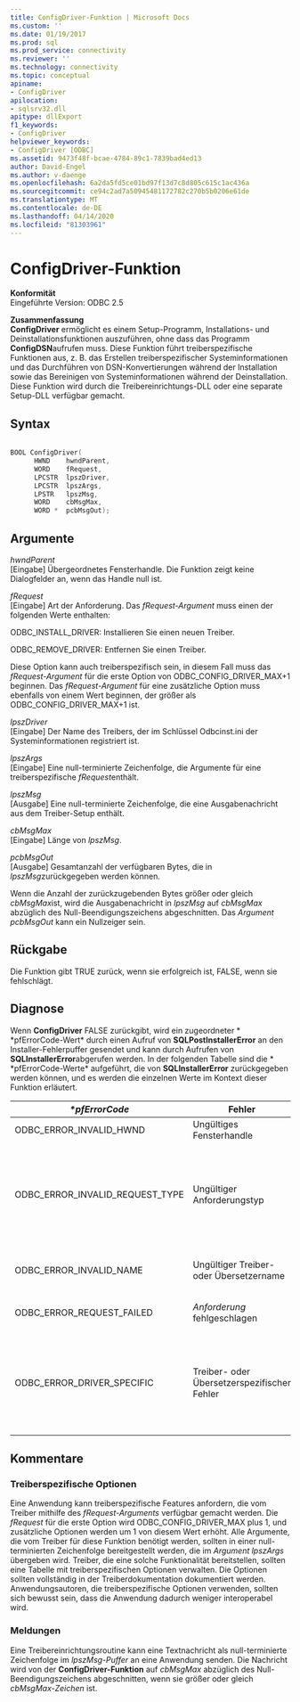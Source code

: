 ```yaml
---
title: ConfigDriver-Funktion | Microsoft Docs
ms.custom: ''
ms.date: 01/19/2017
ms.prod: sql
ms.prod_service: connectivity
ms.reviewer: ''
ms.technology: connectivity
ms.topic: conceptual
apiname:
- ConfigDriver
apilocation:
- sqlsrv32.dll
apitype: dllExport
f1_keywords:
- ConfigDriver
helpviewer_keywords:
- ConfigDriver [ODBC]
ms.assetid: 9473f48f-bcae-4784-89c1-7839bad4ed13
author: David-Engel
ms.author: v-daenge
ms.openlocfilehash: 6a2da5fd5ce01bd97f13d7c8d805c615c1ac436a
ms.sourcegitcommit: ce94c2ad7a50945481172782c270b5b0206e61de
ms.translationtype: MT
ms.contentlocale: de-DE
ms.lasthandoff: 04/14/2020
ms.locfileid: "81303961"
---
```

# <a name="configdriver-function"></a>ConfigDriver-Funktion
**Konformität**  
 Eingeführte Version: ODBC 2.5  
  
 **Zusammenfassung**  
 **ConfigDriver** ermöglicht es einem Setup-Programm, Installations- und Deinstallationsfunktionen auszuführen, ohne dass das Programm **ConfigDSN**aufrufen muss. Diese Funktion führt treiberspezifische Funktionen aus, z. B. das Erstellen treiberspezifischer Systeminformationen und das Durchführen von DSN-Konvertierungen während der Installation sowie das Bereinigen von Systeminformationen während der Deinstallation. Diese Funktion wird durch die Treibereinrichtungs-DLL oder eine separate Setup-DLL verfügbar gemacht.  
  
## <a name="syntax"></a>Syntax  
  
```cpp  
  
BOOL ConfigDriver(  
      HWND    hwndParent,  
      WORD    fRequest,  
      LPCSTR  lpszDriver,  
      LPCSTR  lpszArgs,  
      LPSTR   lpszMsg,  
      WORD    cbMsgMax,  
      WORD *  pcbMsgOut);  
```  
  
## <a name="arguments"></a>Argumente  
 *hwndParent*  
 [Eingabe] Übergeordnetes Fensterhandle. Die Funktion zeigt keine Dialogfelder an, wenn das Handle null ist.  
  
 *fRequest*  
 [Eingabe] Art der Anforderung. Das *fRequest-Argument* muss einen der folgenden Werte enthalten:  
  
 ODBC_INSTALL_DRIVER: Installieren Sie einen neuen Treiber.  
  
 ODBC_REMOVE_DRIVER: Entfernen Sie einen Treiber.  
  
 Diese Option kann auch treiberspezifisch sein, in diesem Fall muss das *fRequest-Argument* für die erste Option von ODBC_CONFIG_DRIVER_MAX+1 beginnen. Das *fRequest-Argument* für eine zusätzliche Option muss ebenfalls von einem Wert beginnen, der größer als ODBC_CONFIG_DRIVER_MAX+1 ist.  
  
 *lpszDriver*  
 [Eingabe] Der Name des Treibers, der im Schlüssel Odbcinst.ini der Systeminformationen registriert ist.  
  
 *lpszArgs*  
 [Eingabe] Eine null-terminierte Zeichenfolge, die Argumente für eine treiberspezifische *fRequest*enthält.  
  
 *lpszMsg*  
 [Ausgabe] Eine null-terminierte Zeichenfolge, die eine Ausgabenachricht aus dem Treiber-Setup enthält.  
  
 *cbMsgMax*  
 [Eingabe] Länge von *lpszMsg*.  
  
 *pcbMsgOut*  
 [Ausgabe] Gesamtanzahl der verfügbaren Bytes, die in *lpszMsg*zurückgegeben werden können.  
  
 Wenn die Anzahl der zurückzugebenden Bytes größer oder gleich *cbMsgMax*ist, wird die Ausgabenachricht in *lpszMsg* auf *cbMsgMax* abzüglich des Null-Beendigungszeichens abgeschnitten. Das *Argument pcbMsgOut* kann ein Nullzeiger sein.  
  
## <a name="returns"></a>Rückgabe  
 Die Funktion gibt TRUE zurück, wenn sie erfolgreich ist, FALSE, wenn sie fehlschlägt.  
  
## <a name="diagnostics"></a>Diagnose  
 Wenn **ConfigDriver** FALSE zurückgibt, wird ein zugeordneter * \*pfErrorCode-Wert* durch einen Aufruf von **SQLPostInstallerError** an den Installer-Fehlerpuffer gesendet und kann durch Aufrufen von **SQLInstallerError**abgerufen werden. In der folgenden Tabelle sind die * \*pfErrorCode-Werte* aufgeführt, die von **SQLInstallerError** zurückgegeben werden können, und es werden die einzelnen Werte im Kontext dieser Funktion erläutert.  
  
|*\*pfErrorCode*|Fehler|Beschreibung|  
|---------------------|-----------|-----------------|  
|ODBC_ERROR_INVALID_HWND|Ungültiges Fensterhandle|Das *Argument hwndParent* war ungültig.|  
|ODBC_ERROR_INVALID_REQUEST_TYPE|Ungültiger Anforderungstyp|Das *fRequest-Argument* war nicht eines der folgenden:<br /><br /> ODBC_INSTALL_DRIVER ODBC_REMOVE_DRIVER<br /><br /> Die treiberspezifische Option war kleiner oder gleich ODBC_CONFIG_DRIVER_MAX.|  
|ODBC_ERROR_INVALID_NAME|Ungültiger Treiber- oder Übersetzername|Das *Argument lpszDriver* war ungültig. Sie konnte in der Registrierung nicht gefunden werden.|  
|ODBC_ERROR_REQUEST_FAILED|*Anforderung* fehlgeschlagen|Der vom *fRequest-Argument* angeforderte Vorgang konnte nicht ausgeführt werden.|  
|ODBC_ERROR_DRIVER_SPECIFIC|Treiber- oder Übersetzerspezifischer Fehler|Ein treiberspezifischer Fehler, für den kein definierter ODBC-Installationsfehler vorliegt. Das *SzError-Argument* in einem Aufruf der **SQLPostInstallerError-Funktion** sollte die treiberspezifische Fehlermeldung enthalten.|  
  
## <a name="comments"></a>Kommentare  
  
### <a name="driver-specific-options"></a>Treiberspezifische Optionen  
 Eine Anwendung kann treiberspezifische Features anfordern, die vom Treiber mithilfe des *fRequest-Arguments* verfügbar gemacht werden. Die *fRequest* für die erste Option wird ODBC_CONFIG_DRIVER_MAX plus 1, und zusätzliche Optionen werden um 1 von diesem Wert erhöht. Alle Argumente, die vom Treiber für diese Funktion benötigt werden, sollten in einer null-terminierten Zeichenfolge bereitgestellt werden, die im *Argument lpszArgs* übergeben wird. Treiber, die eine solche Funktionalität bereitstellen, sollten eine Tabelle mit treiberspezifischen Optionen verwalten. Die Optionen sollten vollständig in der Treiberdokumentation dokumentiert werden. Anwendungsautoren, die treiberspezifische Optionen verwenden, sollten sich bewusst sein, dass die Anwendung dadurch weniger interoperabel wird.  
  
### <a name="messages"></a>Meldungen  
 Eine Treibereinrichtungsroutine kann eine Textnachricht als null-terminierte Zeichenfolge im *lpszMsg-Puffer* an eine Anwendung senden. Die Nachricht wird von der **ConfigDriver-Funktion** auf *cbMsgMax* abzüglich des Null-Beendigungszeichens abgeschnitten, wenn sie größer oder gleich *cbMsgMax-Zeichen* ist.
